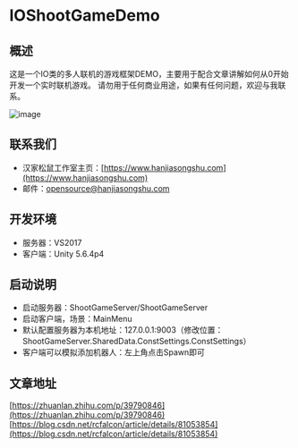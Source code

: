 # IOShootGameDemo

## 概述

这是一个IO类的多人联机的游戏框架DEMO，主要用于配合文章讲解如何从0开始开发一个实时联机游戏。
请勿用于任何商业用途，如果有任何问题，欢迎与我联系。

![image](https://github.com/hansquirrel/IOShootGameDemo/blob/master/docs/pics/shootgamesmall.GIF)

## 联系我们

* 汉家松鼠工作室主页：[https://www.hanjiasongshu.com](https://www.hanjiasongshu.com)
* 邮件：[opensource@hanjiasongshu.com](mailto://opensource@hanjiasongshu.com)

## 开发环境

* 服务器：VS2017
* 客户端：Unity 5.6.4p4

## 启动说明

* 启动服务器：ShootGameServer/ShootGameServer
* 启动客户端，场景：MainMenu
* 默认配置服务器为本机地址：127.0.0.1:9003（修改位置：ShootGameServer.SharedData.ConstSettings.ConstSettings）
* 客户端可以模拟添加机器人：左上角点击Spawn即可

## 文章地址

[https://zhuanlan.zhihu.com/p/39790846](https://zhuanlan.zhihu.com/p/39790846)
[https://blog.csdn.net/rcfalcon/article/details/81053854](https://blog.csdn.net/rcfalcon/article/details/81053854)